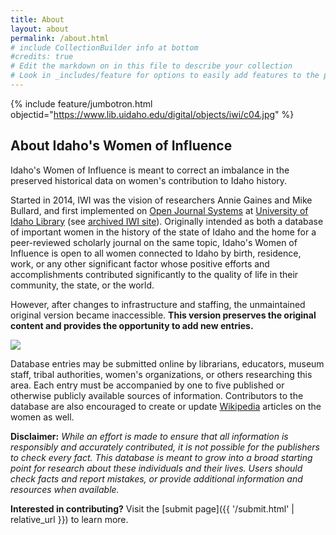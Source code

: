 ```yaml
---
title: About
layout: about
permalink: /about.html
# include CollectionBuilder info at bottom
#credits: true
# Edit the markdown on in this file to describe your collection
# Look in _includes/feature for options to easily add features to the page
---
```


{% include feature/jumbotron.html objectid="https://www.lib.uidaho.edu/digital/objects/iwi/c04.jpg" %} 

## About Idaho's Women of Influence

Idaho's Women of Influence is meant to correct an imbalance in the preserved historical data on women's contribution to Idaho history.

Started in 2014, IWI was the vision of researchers Annie Gaines and Mike Bullard, and first implemented on [Open Journal Systems](https://pkp.sfu.ca/ojs/) at [University of Idaho Library](https://www.lib.uidaho.edu/) (see [archived IWI site](https://web.archive.org/web/20141127194855/http://journals.lib.uidaho.edu/index.php/IWI/index)). 
Originally intended as both a database of important women in the history of the state of Idaho and the home for a peer-reviewed scholarly journal on the same topic, Idaho's Women of Influence is open to all women connected to Idaho by birth, residence, work, or any other significant factor whose positive efforts and accomplishments contributed significantly to the quality of life in their community, the state, or the world. 

However, after changes to infrastructure and staffing, the unmaintained original version became inaccessible. 
**This version preserves the original content and provides the opportunity to add new entries.**

<img src="https://www.lib.uidaho.edu/digital/objects/iwi/iwi_logo.jpg" class="img-fluid d-block mx-auto">

Database entries may be submitted online by librarians, educators, museum staff, tribal authorities, women's organizations, or others researching this area.
Each entry must be accompanied by one to five published or otherwise publicly available sources of information. 
Contributors to the database are also encouraged to create or update [Wikipedia](https://www.wikipedia.org/) articles on the women as well.

**Disclaimer:** 
*While an effort is made to ensure that all information is responsibly and accurately contributed, it is not possible for the publishers to check every fact.
This database is meant to grow into a broad starting point for research about these individuals and their lives.
Users should check facts and report mistakes, or provide additional information and resources when available.*

**Interested in contributing?**
Visit the [submit page]({{ '/submit.html' | relative_url }}) to learn more.
